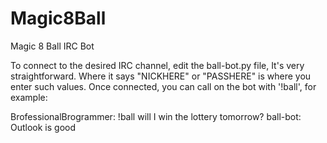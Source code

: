 # Magic8Ball
Magic 8 Ball IRC Bot

To connect to the desired IRC channel, edit the ball-bot.py file,  It's very straightforward. Where it says "NICKHERE" or "PASSHERE" is where you enter such values. Once connected, you can call on the bot with '!ball', for example:

BrofessionalBrogrammer: !ball will I win the lottery tomorrow?
ball-bot: Outlook is good
